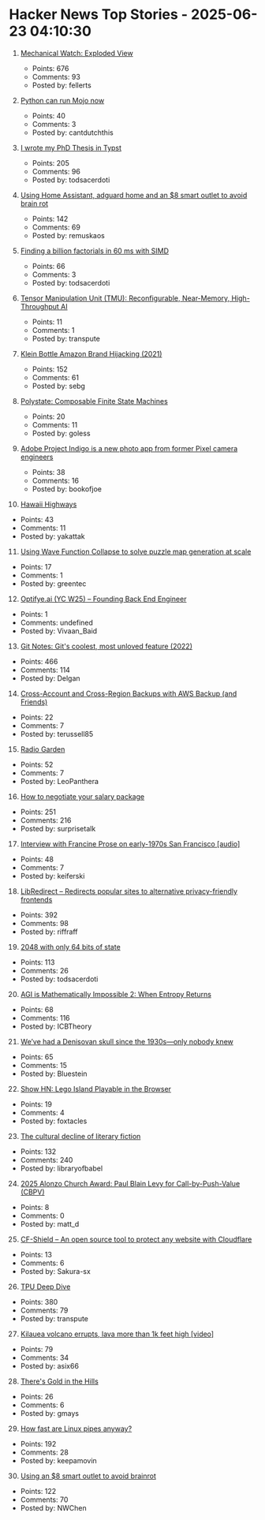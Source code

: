 # Hacker News Top Stories - 2025-06-23 04:10:30

1. [Mechanical Watch: Exploded View](https://fellerts.no/projects/epoch.html)
   - Points: 676
   - Comments: 93
   - Posted by: fellerts

2. [Python can run Mojo now](https://koaning.io/posts/giving-mojo-a-spin/)
   - Points: 40
   - Comments: 3
   - Posted by: cantdutchthis

3. [I wrote my PhD Thesis in Typst](https://fransskarman.com/phd_thesis_in_typst.html)
   - Points: 205
   - Comments: 96
   - Posted by: todsacerdoti

4. [Using Home Assistant, adguard home and an $8 smart outlet to avoid brain rot](https://www.romanklasen.com/blog/beating-brainrot-by-button/)
   - Points: 142
   - Comments: 69
   - Posted by: remuskaos

5. [Finding a billion factorials in 60 ms with SIMD](https://codeforces.com/blog/entry/143279)
   - Points: 66
   - Comments: 3
   - Posted by: todsacerdoti

6. [Tensor Manipulation Unit (TMU): Reconfigurable, Near-Memory, High-Throughput AI](https://arxiv.org/abs/2506.14364)
   - Points: 11
   - Comments: 1
   - Posted by: transpute

7. [Klein Bottle Amazon Brand Hijacking (2021)](https://www.kleinbottle.com/Amazon_Brand_Hijacking.html)
   - Points: 152
   - Comments: 61
   - Posted by: sebg

8. [Polystate: Composable Finite State Machines](https://github.com/sdzx-1/polystate)
   - Points: 20
   - Comments: 11
   - Posted by: goless

9. [Adobe Project Indigo is a new photo app from former Pixel camera engineers](https://www.engadget.com/apps/adobe-project-indigo-is-a-new-photo-app-from-former-pixel-camera-engineers-213453207.html)
   - Points: 38
   - Comments: 16
   - Posted by: bookofjoe

10. [Hawaii Highways](http://www.hawaiihighways.com/)
   - Points: 43
   - Comments: 11
   - Posted by: yakattak

11. [Using Wave Function Collapse to solve puzzle map generation at scale](https://sublevelgames.github.io/blogs/2025-06-22-nurikabe-map-gen-with-wfc/)
   - Points: 17
   - Comments: 1
   - Posted by: greentec

12. [Optifye.ai (YC W25) – Founding Back End Engineer](undefined)
   - Points: 1
   - Comments: undefined
   - Posted by: Vivaan_Baid

13. [Git Notes: Git's coolest, most unloved­ feature (2022)](https://tylercipriani.com/blog/2022/11/19/git-notes-gits-coolest-most-unloved-feature/)
   - Points: 466
   - Comments: 114
   - Posted by: Delgan

14. [Cross-Account and Cross-Region Backups with AWS Backup (and Friends)](https://tylerrussell.dev/2025/06/20/cross-account-and-region-backups-with-aws-backup-and-friends/)
   - Points: 22
   - Comments: 7
   - Posted by: terussell85

15. [Radio Garden](https://radio.garden/?2025)
   - Points: 52
   - Comments: 7
   - Posted by: LeoPanthera

16. [How to negotiate your salary package](https://www.complexsystemspodcast.com/episodes/how-to-negotiate-your-salary-package/)
   - Points: 251
   - Comments: 216
   - Posted by: surprisetalk

17. [Interview with Francine Prose on early-1970s San Francisco [audio]](https://www.laphamsquarterly.org/content/episode-3-francine-prose)
   - Points: 48
   - Comments: 7
   - Posted by: keiferski

18. [LibRedirect – Redirects popular sites to alternative privacy-friendly frontends](https://libredirect.github.io)
   - Points: 392
   - Comments: 98
   - Posted by: riffraff

19. [2048 with only 64 bits of state](https://github.com/izabera/bitwise-challenge-2048)
   - Points: 113
   - Comments: 26
   - Posted by: todsacerdoti

20. [AGI is Mathematically Impossible 2: When Entropy Returns](https://philarchive.org/archive/SCHAIM-14)
   - Points: 68
   - Comments: 116
   - Posted by: ICBTheory

21. [We’ve had a Denisovan skull since the 1930s—only nobody knew](https://arstechnica.com/science/2025/06/the-controversial-dragon-man-skull-was-a-denisovan/)
   - Points: 65
   - Comments: 15
   - Posted by: Bluestein

22. [Show HN: Lego Island Playable in the Browser](https://isle.pizza)
   - Points: 19
   - Comments: 4
   - Posted by: foxtacles

23. [The cultural decline of literary fiction](https://oyyy.substack.com/p/the-cultural-decline-of-literary)
   - Points: 132
   - Comments: 240
   - Posted by: libraryofbabel

24. [2025 Alonzo Church Award: Paul Blain Levy for Call-by-Push-Value (CBPV)](https://siglog.org/winner-of-the-2025-alonzo-church-award/)
   - Points: 8
   - Comments: 0
   - Posted by: matt_d

25. [CF-Shield – An open source tool to protect any website with Cloudflare](https://github.com/Sakura-sx/cf-shield)
   - Points: 13
   - Comments: 6
   - Posted by: Sakura-sx

26. [TPU Deep Dive](https://henryhmko.github.io/posts/tpu/tpu.html)
   - Points: 380
   - Comments: 79
   - Posted by: transpute

27. [Kilauea volcano errupts, lava more than 1k feet high [video]](https://www.youtube.com/watch?v=oG5zz9Sjw3E)
   - Points: 79
   - Comments: 34
   - Posted by: asix66

28. [There's Gold in the Hills](https://longreads.com/2025/06/12/blm-land-enduring-wild-josh-jackson/)
   - Points: 26
   - Comments: 6
   - Posted by: gmays

29. [How fast are Linux pipes anyway?](https://mazzo.li/posts/fast-pipes.html)
   - Points: 192
   - Comments: 28
   - Posted by: keepamovin

30. [Using an $8 smart outlet to avoid brainrot](https://www.neilchen.co/blog/kasa)
   - Points: 122
   - Comments: 70
   - Posted by: NWChen

